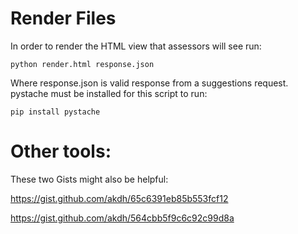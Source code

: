# Render Files

In order to render the HTML view that assessors will see run:

    python render.html response.json

Where response.json is valid response from a suggestions request. pystache must be installed for this script to run:

    pip install pystache

# Other tools:

These two Gists might also be helpful:

https://gist.github.com/akdh/65c6391eb85b553fcf12

https://gist.github.com/akdh/564cbb5f9c6c92c99d8a
